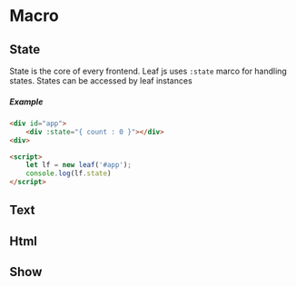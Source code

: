 # Macro

## State
State is the core of every frontend. Leaf js uses `:state` marco for handling states.
States can be accessed by leaf instances

##### Example 
```html
<div id="app">
    <div :state="{ count : 0 }"></div>
<div>

<script>
    let lf = new leaf('#app');
    console.log(lf.state)
</script>
```

## Text

## Html

## Show